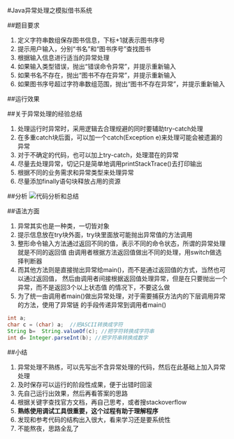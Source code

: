#Java异常处理之模拟借书系统

##题目要求
1. 定义字符串数组保存图书信息，下标+1就表示图书序号
2. 提示用户输入，分别“书名”和“图书序号”查找图书
3. 根据输入信息进行适当的异常处理
  1. 如果输入类型错误，抛出“错误命令异常”，并提示重新输入
  2. 如果书名不存在，抛出“图书不存在异常”，并提示重新输入
  3. 如果图书序号超过字符串数组范围，抛出“图书不存在异常”，并提示重新输入

##运行效果

##关于异常处理的经验总结
1. 处理运行时异常时，采用逻辑去合理规避的同时要辅助try-catch处理
2. 在多重catch块后面，可以加一个catch(Exception e)来处理可能会被遗漏的异常
3. 对于不确定的代码，也可以加上try-catch，处理潜在的异常
4. 尽量去处理异常，切记只是简单地调用printStackTrace()去打印输出
5. 根据不同的业务需求和异常类型来处理异常
6. 尽量添加finally语句块释放占用的资源

##分析
![代码分析和总结](note.bmp)

##语法方面
1. 异常其实也是一种类，一切皆对象
2. 提示信息放在try块外面，try块里面放可能抛出异常值的方法调用
3. 整形命令输入方法通过返回不同的值，表示不同的命令状态，所谓的异常处理就是不同的返回值
   由调用者根据方法返回值做出不同的处理，用switch做选择判断器
4. 而其他方法则是直接抛出异常给main()，而不是通过返回值的方式，当然也可以通过返回值，
   然后由调用者间接根据返回值处理异常，但是在只要抛出一个异常，而不是返回3个以上状态值
   的情况下，不要这么做
5. 为了统一由调用者main()做出异常处理，对于需要捕获方法内的下层调用异常的方法，使用了异常链
   的手段传递异常到调用者main()
```java
int a;
char c = (char) a;  //把ASCII转换成字符
String b=  String.valueOf(c); //把字符转换成字符串
int d= Integer.parseInt(b); //把字符串转换成数字
```

##小结
1. 异常处理不熟练，可以先写出不含异常处理的代码，然后在此基础上加入异常处理
2. 及时保存可以运行的阶段性成果，便于出错时回滚
3. 先自己运行出效果，然后再看答案的思路
4. 根据关键字查找官方文档，再自己思考，或者搜stackoverflow
5. **熟练使用调试工具很重要，这个过程有助于理解程序**
6. 发现和参考代码的结构出入很大，看来学习还是要系统性
7. 不能熬夜，思路全乱了







